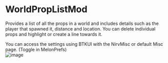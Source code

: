 # WorldPropListMod
Provides a list of all the props in a world and includes details such as the player that spawned it, distance and location. You can delete individual props and highlight or create a line towards it.     
     
You can access the settings using BTKUI with the NirvMisc or default Misc page. (Toggle in MelonPrefs)                  
![image](https://user-images.githubusercontent.com/81605232/227806160-a15ace26-536b-41da-b386-313482ac18dd.png)     
 
